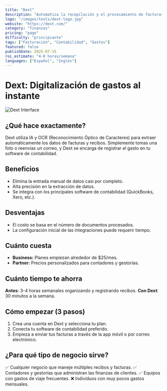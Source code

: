 ```yaml
---
title: "Dext"
description: "Automatiza la recopilación y el procesamiento de facturas, recibos y extractos bancarios con una precisión superior al 99%."
logo: "/images/tools/dext-logo.jpg"
website: "https://dext.com/"
category: "finanzas"
pricing: "pago"
difficulty: "principiante"
tags: ["Facturación", "Contabilidad", "Gastos"]
featured: false
publishDate: 2025-07-15
roi_estimate: "4-8 horas/semana"
languages: ["Español", "Inglés"]
---
```


# Dext: Digitalización de gastos al instante

![Dext Interface](/images/tools/dext-hero.jpg)

## ¿Qué hace exactamente?
Dext utiliza IA y OCR (Reconocimiento Óptico de Caracteres) para extraer automáticamente los datos de facturas y recibos. Simplemente tomas una foto o reenvías un correo, y Dext se encarga de registrar el gasto en tu software de contabilidad.

## Beneficios
- Elimina la entrada manual de datos casi por completo.
- Alta precisión en la extracción de datos.
- Se integra con los principales software de contabilidad (QuickBooks, Xero, etc.).

## Desventajas
- El costo se basa en el número de documentos procesados.
- La configuración inicial de las integraciones puede requerir tiempo.

## Cuánto cuesta
- **Business:** Planes empiezan alrededor de $25/mes.
- **Partner:** Precios personalizados para contadores y gestorías.

## Cuánto tiempo te ahorra
**Antes**: 3-4 horas semanales organizando y registrando recibos.
**Con Dext**: 30 minutos a la semana.

## Cómo empezar (3 pasos)
1. Crea una cuenta en Dext y selecciona tu plan.
2. Conecta tu software de contabilidad preferido.
3. Empieza a enviar tus facturas a través de la app móvil o por correo electrónico.

## ¿Para qué tipo de negocio sirve?
✅ Cualquier negocio que maneje múltiples recibos y facturas.
✅ Contadores y gestorías que administran las finanzas de clientes.
✅ Equipos con gastos de viaje frecuentes.
❌ Individuos con muy pocos gastos mensuales.
